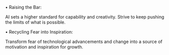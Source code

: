 
• Raising the Bar:

AI sets a higher standard for capability and creativity. Strive to keep pushing the limits of what is possible.

• Recycling Fear into Inspiration:

Transform fear of technological advancements and change into a source of motivation and inspiration for growth.